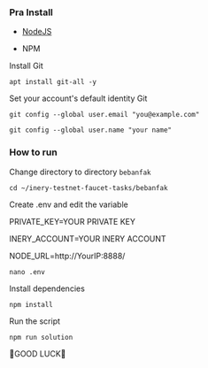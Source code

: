 ### Pra Install

- [NodeJS](https://nodejs.org/en/)

- NPM



Install Git

```shell
apt install git-all -y
```

Set your account's default identity Git
```shell
git config --global user.email "you@example.com"
```
```shell
git config --global user.name "your name"
```


### How to run

Change directory to directory `bebanfak`

```shell
cd ~/inery-testnet-faucet-tasks/bebanfak
```

Create .env and edit the variable

PRIVATE_KEY=YOUR PRIVATE KEY

INERY_ACCOUNT=YOUR INERY ACCOUNT

NODE_URL=http://YourIP:8888/

```shell
nano .env
```

Install dependencies

```shell
npm install
```

Run the script

```
npm run solution
```
🚀GOOD LUCK🚀
